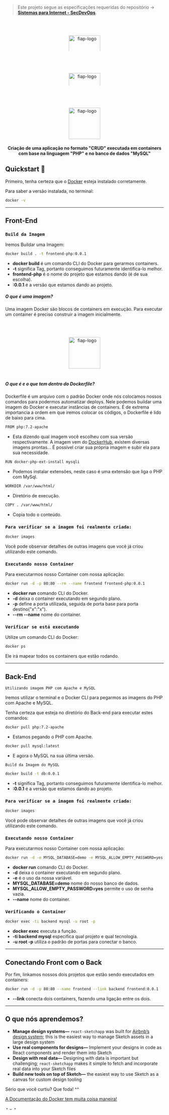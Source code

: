 > Este projeto segue as especificações requeridas do repositório ->  **[Sistemas para Internet - SecDevOps](https://github.com/fiapsecdevops/php-sample-app)**.

<div align="center">
  <img alt="fiap-logo" src="https://www.futurecom.com.br/content/dam/Informa/futurecom/images/conteudo-gratuito/fiap.png" style="max-height: 50px; width:100; height: auto; max-width:100%; margin-top: 50px; margin-bottom: 20px" />
</div>

<div align="center">
  <img alt="fiap-logo" src="https://png.icons8.com/metro/1600/plus-math.png" style="max-height:40px; width:100; height: auto; max-width:100%; margin-top: 50px; margin-bottom: 20px" />
</div>

<div align="center">
  <img alt="fiap-logo" src="https://cdn-images-1.medium.com/max/792/1*7a8Qffxkg7WuePBZUebYSw.png" style="max-height:100px; width:100; height: auto; max-width:100%; margin-top: 50px; margin-bottom: 20px" />
</div>

<div align="center">
  <strong>Criação de uma aplicação no formato "CRUD" executada em containers com base na linguagem "PHP" e no banco de dados "MySQL"</strong>
</div>

## Quickstart 🏃‍
Primeiro, tenha certeza que o [Docker](https://www.docker.com/) esteja instalado corretamente.

Para saber a versão instalada, no terminal:
```bash
docker -v
```
---

## Front-End

### `Build da Imagem`

Iremos Buildar uma Imagem:
```bash
docker build . -t frontend-php:0.0.1
```
* **docker build** é um comando CLI do Docker para gerarmos containers.
* **-t** significa Tag, portanto conseguimos futuramente identifica-lo melhor.
* **frontend-php** é o nome do projeto que estamos dando (é de sua escolha).
* **:0.0.1** é a versão que estamos dando ao projeto.

##### O que é uma imagem?

Uma imagem Docker são blocos de containers em execução. Para executar um container é preciso construir a imagem inicialmente.


<div align="center">
  <img alt="fiap-logo" src="https://i1.wp.com/blog.docker.com/wp-content/uploads/011f3ef6-d824-4d43-8b2c-36dab8eaaa72-1.jpg?fit=650%2C530&ssl=1
" style="max-height:300px; width:100; height: auto; max-width:100%; margin-top: 50px; margin-bottom: 20px" />
</div>

##### O que é e o que tem dentro do Dockerfile?
Dockerfile é um arquivo com o padrão Docker onde nós colocamos nossos comandos para podermos automatizar deploys. Nele podemos buildar uma imagem do Docker e executar instâncias de containers. É de extrema importancia a ordem em que iremos colocar os códigos, o Dockerfile é lido de baixo para cima.

```bash
FROM php:7.2-apache
```
* Esta dizendo qual imagem você escolheu com sua versão respectivamente. A imagem vem do [DockerHub](https://hub.docker.com/), existem diversas imagens prontas... É possível criar sua própria imagem e subir ela para sua necessidade.

```bash
RUN docker-php-ext-install mysqli
```
* Podemos instalar extensões, neste caso é uma extensão que liga o PHP com MySql.

```bash
WORKDIR /var/www/html/
```
* Diretório de execução.

```bash
COPY . /var/www/html/
```
* Copia todo o conteúdo.

### `Para verificar se a imagem foi realmente criada:`
```bash
docker images
```
Você pode observar detalhes de outras imagens que você já criou utilizando este comando.

### `Executando nosso Container`

Para executarmos nosso Container com nossa aplicação:
```bash
docker run -d -p 80:80 --rm --name frontend frontend-php:0.0.1
```

* **docker run** comando CLI do Docker.
* **-d** deixa o container executando em segundo plano.
* **-p** define a porta utilizada, seguida de porta base para porta destino("x":"x").
* **--rm --name** nome do container.

### `Verificar se está executando`

Utilize um comando CLI do Docker:
```bash
docker ps
```
Ele irá mapear todos os containers que estão rodando.

---

## Back-End

`Utilizando imagem PHP com Apache e MySQL`

Iremos utilizar o terminal e o Docker CLI para pegarmos as imagens do PHP com Apache e MySQL.

Tenha certeza que esteja no diretório do Back-end para executar estes comandos:

```bash
docker pull php:7.2-apache
```
* Estamos pegando o PHP com Apache.

```bash
docker pull mysql:latest
```
* E agora o MySQL na sua última versão.

`Build da Imagem do MySQL`

```bash
docker build -t db:0.0.1
```
* **-t** significa Tag, portanto conseguimos futuramente identifica-lo melhor.
* **:0.0.1** é a versão que estamos dando ao projeto.

### `Para verificar se a imagem foi realmente criada:`
```bash
docker images
```
Você pode observar detalhes de outras imagens que você já criou utilizando este comando.

### `Executando nosso Container`

Para executarmos nosso Container com nossa aplicação:
```bash
docker run -d -e MYSQL_DATABASE=demo -e MYSQL_ALLOW_EMPTY_PASSWORD=yes --name backend db:0.0.1
```

* **docker run** comando CLI do Docker.
* **-d** deixa o container executando em segundo plano.
* **-e** é o uso da nossa variável.
* **MYSQL_DATABASE=demo** nome do nosso banco de dados.
* **MYSQL_ALLOW_EMPTY_PASSWORD=yes** permite o uso de senha vazia.
* **--name** nome do container.

### `Verificando o Container`
```bash
docker exec -ti backend mysql -u root -p
```

* **docker exec** executa a função.
* **-ti backend mysql** especifica qual projeto e qual tecnologia.
* **-u root -p** utiliza o padrão de portas para conectar o banco.

---

## Conectando Front com o Back
Por fim, linkamos nossos dois projetos que estão sendo executados em containers:

```bash
docker run -d -p 80:80 --name frontend --link backend frontend:0.0.1
```

* **--link** conecta dois containers, fazendo uma ligação entre os dois.
---
## O que nós aprendemos?
* **Manage design systems—** `react-sketchapp` was built for [Airbnb’s design system](http://airbnb.design/building-a-visual-language/); this is the easiest way to manage Sketch assets in a large design system
* **Use real components for designs—** Implement your designs in code as React components and render them into Sketch
* **Design with real data—** Designing with data is important but challenging; `react-sketchapp` makes it simple to fetch and incorporate real data into your Sketch files
* **Build new tools on top of Sketch—** the easiest way to use Sketch as a canvas for custom design tooling

Sério que você curtiu? Que foda! ^^

<a href="https://docs.docker.com/">A Documentação do Docker tem muita coisa maneira!</a>

◔ ⌣ ◔
